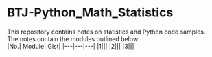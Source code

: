 # BTJ-Python_Math_Statistics
 This repository contains notes on statistics and Python code samples.<br>
The notes contain the modules outlined below:<br>
|No.| Module| Gist|
|---|---|---|
|1|||
|2|||
|3|||
